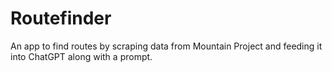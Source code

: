 # Routefinder

An app to find routes by scraping data from Mountain Project and feeding it into ChatGPT along with a prompt.
